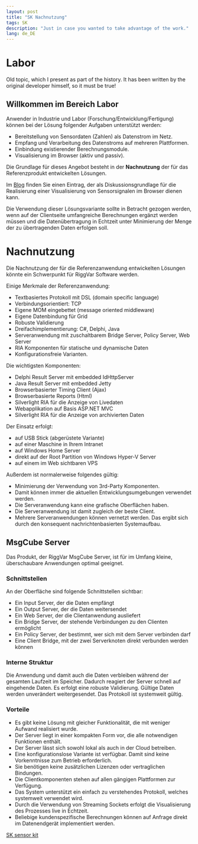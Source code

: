 ```yaml
---
layout: post
title: "SK Nachnutzung"
tags: SK
description: "Just in case you wanted to take advantage of the work."
lang: de_DE
---
```


# Labor

Old topic, which I present as part of the history.
It has been written by the original developer himself, so it must be true!

## Willkommen im Bereich Labor

Anwender in Industrie und Labor (Forschung/Entwicklung/Fertigung) können bei der Lösung folgender Aufgaben unterstützt werden:

- Bereitstellung von Sensordaten (Zahlen) als Datenstrom im Netz.
- Empfang und Verarbeitung des Datenstroms auf mehreren Plattformen.
- Einbindung existierender Berechnungsmodule.
- Visualisierung im Browser (aktiv und passiv).

Die Grundlage für dieses Angebot besteht in der **Nachnutzung** der für das Referenzprodukt entwickelten Lösungen.

Im [Blog](sk-sensor-kit.html) finden Sie einen Eintrag,
der als Diskussionsgrundlage für die Realisierung einer Visualisierung von Sensorsignalen im Browser dienen kann.

Die Verwendung dieser Lösungsvariante sollte in Betracht gezogen werden,
wenn auf der Clientseite umfangreiche Berechnungen ergänzt werden müssen
und die Datenübertragung in Echtzeit unter Minimierung der Menge der zu übertragenden Daten erfolgen soll.

# Nachnutzung

Die Nachnutzung der für die Referenzanwendung entwickelten Lösungen könnte ein Schwerpunkt für RiggVar Software werden.

Einige Merkmale der Referenzanwendung:

- Textbasiertes Protokoll mit DSL (domain specific language)
- Verbindungsorientiert: TCP
- Eigene MOM eingebettet (message oriented middleware)
- Eigene Datenbindung für Grid
- Robuste Validierung
- Dreifachimplementierung: C#, Delphi, Java
- Serveranwendung mit zuschaltbarem Bridge Server, Policy Server, Web Server
- RIA Komponenten für statische und dynamische Daten
- Konfigurationsfreie Varianten.

Die wichtigsten Komponenten:

- Delphi Result Server mit embedded IdHttpServer
- Java Result Server mit embedded Jetty
- Browserbasierter Timing Client (Ajax)
- Browserbasierte Reports (Html)
- Silverlight RIA für die Anzeige von Livedaten
- Webapplikation auf Basis ASP.NET MVC
- Silverlight RIA für die Anzeige von archivierten Daten

Der Einsatz erfolgt:

- auf USB Stick (abgerüstete Variante)
- auf einer Maschine in Ihrem Intranet
- auf Windows Home Server
- direkt auf der Root Partition von Windows Hyper-V Server
- auf einem im Web sichtbaren VPS

Außerdem ist normalerweise folgendes gültig:

- Minimierung der Verwendung von 3rd-Party Komponenten.
- Damit können immer die aktuellen Entwicklungsumgebungen verwendet werden.
- Die Serveranwendung kann eine grafische Oberflächen haben.
- Die Serveranwendung ist damit zugleich der beste Client.
- Mehrere Serveranwendungen können vernetzt werden.
  Das ergibt sich durch den konsequent nachrichtenbasierten Systemaufbau.

## MsgCube Server

Das Produkt, der RiggVar MsgCube Server, ist für im Umfang kleine, überschaubare Anwendungen optimal geeignet.

### Schnittstellen

An der Oberfläche sind folgende Schnittstellen sichtbar:

- Ein Input Server, der die Daten empfängt
- Ein Output Server, der die Daten weitersendet
- Ein Web Server, der die Clientanwendung ausliefert
- Ein Bridge Server, der stehende Verbindungen zu den Clienten ermöglicht
- Ein Policy Server, der bestimmt, wer sich mit dem Server verbinden darf
- Eine Client Bridge, mit der zwei Serverknoten direkt verbunden werden können

### Interne Struktur

Die Anwendung und damit auch die Daten verbleiben während der gesamten Laufzeit im Speicher.
Dadurch reagiert der Server schnell auf eingehende Daten.
Es erfolgt eine robuste Validierung.
Gültige Daten werden unverändert weitergesendet.
Das Protokoll ist systemweit gültig.

### Vorteile

- Es gibt keine Lösung mit gleicher Funktionalität, die mit weniger Aufwand realisiert wurde.
- Der Server liegt in einer kompakten Form vor, die alle notwendigen Funktionen enthält.
- Der Server lässt sich sowohl lokal als auch in der Cloud betreiben.
- Eine konfigurationslose Variante ist verfügbar. Damit sind keine Vorkenntnisse zum Betrieb erforderlich.
- Sie benötigen keine zusätzlichen Lizenzen oder vertraglichen Bindungen.
- Die Clientkomponenten stehen auf allen gängigen Plattformen zur Verfügung.
- Das System unterstützt ein einfach zu verstehendes Protokoll, welches systemweit verwendet wird.
- Durch die Verwendung von Streaming Sockets erfolgt die Visualisierung des Prozesses live in Echtzeit.
- Beliebige kundenspezifische Berechnungen können auf Anfrage direkt im Datenendgerät implementiert werden.

[SK sensor kit](sk-sensor-kit.html)